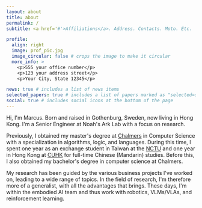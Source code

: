 ```yaml
---
layout: about
title: about
permalink: /
subtitle: <a href='#'>Affiliations</a>. Address. Contacts. Moto. Etc.

profile:
  align: right
  image: prof_pic.jpg
  image_circular: false # crops the image to make it circular
  more_info: >
    <p>555 your office number</p>
    <p>123 your address street</p>
    <p>Your City, State 12345</p>

news: true # includes a list of news items
selected_papers: true # includes a list of papers marked as "selected={true}"
social: true # includes social icons at the bottom of the page
---
```


Hi, I'm Marcus. Born and raised in Gothenburg, Sweden, now living in Hong Kong.
I'm a Senior Engineer at Noah's Ark Lab with a focus on research.

Previously, I obtained my master's degree at <a href=https://en.wikipedia.org/wiki/Chalmers_University_of_Technology>Chalmers</a> in Computer Science with a specialization in algorithms, logic, and languages. 
During this time, I spent one year as an exchange student in Taiwan at the <a href=https://en.wikipedia.org/wiki/National_Chiao_Tung_University>NCTU</a> 
and one year in Hong Kong at <a href=https://en.wikipedia.org/wiki/Chinese_University_of_Hong_Kong>CUHK</a> for full-time Chinese (Mandarin) studies.
Before this, I also obtained my bachelor's degree in computer science at Chalmers.

My research has been guided by the various business projects I've worked on, leading to a wide range of topics.
In the field of research, I'm therefore more of a generalist, with all the advantages that brings.
These days, I'm within the embodied AI team and thus work with robotics, VLMs/VLAs, and reinforcement learning.
